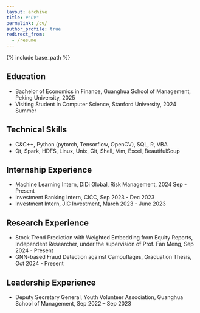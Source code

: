 ```yaml
---
layout: archive
title: #"CV"
permalink: /cv/
author_profile: true
redirect_from:
  - /resume
---
```


{% include base_path %}

## Education
* Bachelor of Economics in Finance, Guanghua School of Management, Peking University, 2025
* Visiting Student in Computer Science, Stanford University, 2024 Summer

## Technical Skills
* C&C++, Python (pytorch, Tensorflow, OpenCV), SQL, R, VBA
* Qt, Spark, HDFS, Linux, Unix, Git, Shell, Vim, Excel, BeautifulSoup

## Internship Experience
* Machine Learning Intern, DiDi Global, Risk Management, 2024 Sep - Present
* Investment Banking Intern, CICC, Sep 2023 - Dec 2023
* Investment Intern, JIC Investment, March 2023 - June 2023

## Research Experience
* Stock Trend Prediction with Weighted Embedding from Equity Reports, Independent Researcher, under the supervision of Prof. Fan Meng, Sep 2024 - Present
* GNN-based Fraud Detection against Camouflages, Graduation Thesis, Oct 2024 - Present

## Leadership Experience
* Deputy Secretary General, Youth Volunteer Association, Guanghua School of Management, Sep 2022 – Sep 2023
  



  
